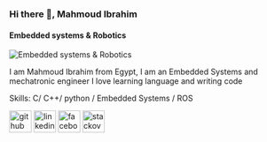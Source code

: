 ### Hi there 👋, Mahmoud Ibrahim
#### Embedded systems & Robotics
![Embedded systems & Robotics](https://github.com/MahmoudIbrahimAbdalziz/MahmoudIbrahimAbdalziz/blob/main/Mahmoud.jpg)

I am Mahmoud Ibrahim from Egypt, I am an Embedded Systems and mechatronic engineer I love learning language and writing code

Skills: C/ C++/ python / Embedded Systems / ROS



[<img src='https://cdn.jsdelivr.net/npm/simple-icons@3.0.1/icons/github.svg' alt='github' height='40'>](https://github.com/MahmoudIbrahimAbdalziz)  [<img src='https://cdn.jsdelivr.net/npm/simple-icons@3.0.1/icons/linkedin.svg' alt='linkedin' height='40'>](https://www.linkedin.com/in/mahmoudebrahimabdalziz/)  [<img src='https://cdn.jsdelivr.net/npm/simple-icons@3.0.1/icons/facebook.svg' alt='facebook' height='40'>](https://www.facebook.com/100041659119568)  [<img src='https://cdn.jsdelivr.net/npm/simple-icons@3.0.1/icons/stackoverflow.svg' alt='stackoverflow' height='40'>](https://stackoverflow.com/users/19655121)  

